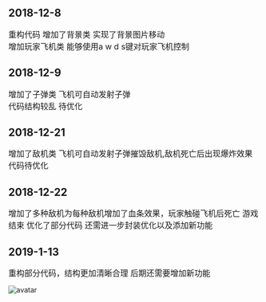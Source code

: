 ## **2018-12-8**
<font size="3">重构代码 增加了背景类 实现了背景图片移动<br>
增加玩家飞机类 能够使用a w d s键对玩家飞机控制</font>
## **2018-12-9**
<font size=3>增加了子弹类 飞机可自动发射子弹<br>
代码结构较乱 待优化</font>
## **2018-12-21**
<font size=3>增加了敌机类 飞机可自动发射子弹摧毁敌机,敌机死亡后出现爆炸效果<br>
代码待优化</font>
## **2018-12-22**
<font size=3>增加了多种敌机为每种敌机增加了血条效果，玩家触碰飞机后死亡 游戏结束
优化了部分代码 还需进一步封装优化以及添加新功能</font>
## **2019-1-13**
<font size=3>重构部分代码，结构更加清晰合理 后期还需要增加新功能</font>

![avatar](blob/master/img/game_picture.PNG)